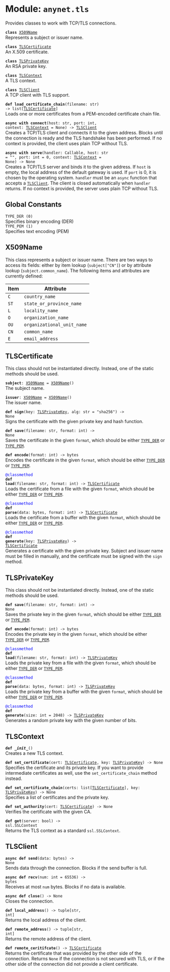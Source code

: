 
# Module: <code>anynet.tls</code>

Provides classes to work with TCP/TLS connections.

<code>**class** [X509Name](#x509name)</code><br>
<span class="docs">Represents a subject or issuer name.</span>

<code>**class** [TLSCertificate](#tlscertificate)</code><br>
<span class="docs">An X.509 certificate.</span>

<code>**class** [TLSPrivateKey](#tlsprivatekey)</code><br>
<span class="docs">An RSA private key.</span>

<code>**class** [TLSContext](#tlscontext)</code><br>
<span class="docs">A TLS context.</span>

<code>**class** [TLSClient](#tlsclient)</code><br>
<span class="docs">A TCP client with TLS support.</span>

<code>**def load_certificate_chain**(filename: str) -> list[[TLSCertificate](#tlscertificate)]</code><br>
<span class="docs">Loads one or more certificates from a PEM-encoded certificate chain file.</span>

<code>**async with connect**(host: str, port: int, context: [TLSContext](#tlscontext) = None) -> [TLSClient](#tlsclient)</code><br>
<span class="docs">Creates a TCP/TLS client and connects it to the given address. Blocks until the connection is ready and the TLS handshake has been performed. If no context is provided, the client uses plain TCP without TLS.</span>

<code>**async with serve**(handler: Callable, host: str = "", port: int = 0, context: [TLSContext](#tlscontext) = None) -> None</code><br>
<span class="docs">Creates a TCP/TLS server and binds it to the given address. If `host` is empty, the local address of the default gateway is used. If `port` is 0, it is chosen by the operating system. `handler` must be an `async` function that accepts a [`TLSClient`](#tlsclient). The client is closed automatically when `handler` returns. If no context is provided, the server uses plain TCP without TLS.</span>

## Global Constants
`TYPE_DER (0)`<br>
<span class="docs">Specifies binary encoding (DER)</span><br>
`TYPE_PEM (1)`<br>
<span class="docs">Specifies text encoding (PEM)</span>

## X509Name
This class represents a subject or issuer name. There are two ways to access its fields: either by item lookup (`subject["CN"]`) or by attribute lookup (`subject.common_name`). The following items and attributes are currently defined:

| Item | Attribute |
| --- | --- |
| `C` | `country_name` |
| `ST` | `state_or_province_name` |
| `L` | `locality_name` |
| `O` | `organization_name` |
| `OU` | `organizational_unit_name` |
| `CN` | `common_name` |
| `E` | `email_address` |

## TLSCertificate
This class should not be instantiated directly. Instead, one of the static methods should be used.

<code>**subject**: [X509Name](#x509name) = [X509Name](#x509name)()</code><br>
<span class="docs">The subject name.</span>

<code>**issuer**: [X509Name](#x509name) = [X509Name](#x509name)()</code><br>
<span class="docs">The issuer name.</span>

<code>**def sign**(key: [TLSPrivateKey](#tlsprivatekey), alg: str = "sha256") -> None</code><br>
<span class="docs">Signs the certificate with the given private key and hash function.</span>

<code>**def save**(filename: str, format: int) -> None</code><br>
<span class="docs">Saves the certificate in the given `format`, which should be either [`TYPE_DER`](#global-constants) or [`TYPE_PEM`](#global-constants).

<code>**def encode**(format: int) -> bytes</code><br>
<span class="docs">Encodes the certificate in the given `format`, which should be either [`TYPE_DER`](#global-constants) or [`TYPE_PEM`](#global-constants).</span>

<code style="color: blue">@classmethod</code><br>
<code>**def load**(filename: str, format: int) -> [TLSCertificate](#tlscertificate)</code><br>
<span class="docs">Loads the certificate from a file with the given `format`, which should be either [`TYPE_DER`](#global-constants) or [`TYPE_PEM`](#global-constants).</span>

<code style="color: blue">@classmethod</code><br>
<code>**def parse**(data: bytes, format: int) -> [TLSCertificate](#tlscertificate)</code><br>
<span class="docs">Loads the certificate from a buffer with the given `format`, which should be either [`TYPE_DER`](#global-constants) or [`TYPE_PEM`](#global-constants).</span>

<code style="color: blue">@classmethod</code><br>
<code>**def generate**(key: [TLSPrivateKey](#tlsprivatekey)) -> [TLSCertificate](#tlscertificate)</code><br>
<span class="docs">Generates a certificate with the given private key. Subject and issuer name must be filled in manually, and the certificate must be signed with the `sign` method.</span>

## TLSPrivateKey
This class should not be instantiated directly. Instead, one of the static methods should be used.

<code>**def save**(filename: str, format: int) -> None</code><br>
<span class="docs">Saves the private key in the given `format`, which should be either [`TYPE_DER`](#global-constants) or [`TYPE_PEM`](#global-constants).

<code>**def encode**(format: int) -> bytes</code><br>
<span class="docs">Encodes the private key in the given `format`, which should be either [`TYPE_DER`](#global-constants) or [`TYPE_PEM`](#global-constants).</span>

<code style="color: blue">@classmethod</code><br>
<code>**def load**(filename: str, format: int) -> [TLSPrivateKey](#tlsprivatekey)</code><br>
<span class="docs">Loads the private key from a file with the given `format`, which should be either [`TYPE_DER`](#global-constants) or [`TYPE_PEM`](#global-constants).</span>

<code style="color: blue">@classmethod</code><br>
<code>**def parse**(data: bytes, format: int) -> [TLSPrivateKey](#tlsprivatekey)</code><br>
<span class="docs">Loads the private key from a buffer with the given `format`, which should be either [`TYPE_DER`](#global-constants) or [`TYPE_PEM`](#global-constants).</span>

<code style="color: blue">@classmethod</code><br>
<code>**def generate**(size: int = 2048) -> [TLSPrivateKey](#tlsprivatekey)</code><br>
<span class="docs">Generates a random private key with the given number of bits.</span>

## TLSContext
<code>**def _\_init__**()</code><br>
<span class="docs">Creates a new TLS context.</span>

<code>**def set_certificate**(cert: [TLSCertificate](#tlscertificate), key: [TLSPrivateKey](#tlsprivatekey)) -> None</code><br>
<span class="docs">Specifies the certificate and its private key. If you want to provide intermediate certificates as well, use the `set_certificate_chain` method instead.</span>

<code>**def set_certificate_chain**(certs: list[[TLSCertificate](#tlscertificate)], key: [TLSPrivateKey](#tlsprivatekey)) -> None</code><br>
<span class="docs">Specifies a list of certificates and the private key.</span>

<code>**def set_authority**(cert: [TLSCertificate](#tlscertificate)) -> None</code><br>
<span class="docs">Verifies the certificate with the given CA.</span>

<code>**def get**(server: bool) -> ssl.SSLContext</code><br>
<span class="docs">Returns the TLS context as a standard `ssl.SSLContext`.</span>

## TLSClient
<code>**async def send**(data: bytes) -> None</code><br>
<span class="docs">Sends data through the connection. Blocks if the send buffer is full.</span>

<code>**async def recv**(num: int = 65536) -> bytes</code><br>
<span class="docs">Receives at most `num` bytes. Blocks if no data is available.</span>

<code>**async def close**() -> None</code><br>
<span class="docs">Closes the connection.</span>

<code>**def local_address**() -> tuple[str, int]</code><br>
<span class="docs">Returns the local address of the client.</span>

<code>**def remote_address**() -> tuple[str, int]</code><br>
<span class="docs">Returns the remote address of the client.</span>

<code>**def remote_ceritifcate**() -> [TLSCertificate](#tlscertificate)</code><br>
<span class="docs">Returns the certificate that was provided by the other side of the connection. Returns `None` if the connection is not secured with TLS, or if the other side of the connection did not provide a client certificate.</span>
